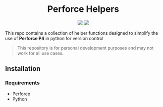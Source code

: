 <h1 align="center">Perforce Helpers</h1>
<p align="center"}>
  <img src="https://img.shields.io/badge/Python-FFD43B?style=for-the-badge&logo=python&logoColor=blue">
  <img src="https://img.shields.io/badge/Perforce-20a9dc?style=for-the-badge&logo=perforce&logoColor=404040">
</p>

This repo contains a collection of helper functions designed to simplify the use of **Perforce P4** in python for version control
> This repository is for personal development purposes and may not work for all use cases.

## Installation
### Requirements
- Perforce
- Python
